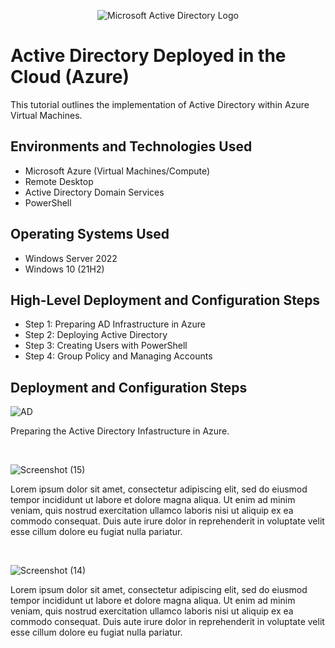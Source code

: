 <p align="center">
<img src="https://i.imgur.com/pU5A58S.png" alt="Microsoft Active Directory Logo"/>
</p>

<h1>Active Directory Deployed in the Cloud (Azure)</h1>
This tutorial outlines the implementation of Active Directory within Azure Virtual Machines.<br />

<h2>Environments and Technologies Used</h2>

- Microsoft Azure (Virtual Machines/Compute)
- Remote Desktop
- Active Directory Domain Services
- PowerShell

<h2>Operating Systems Used </h2>

- Windows Server 2022
- Windows 10 (21H2)

<h2>High-Level Deployment and Configuration Steps</h2>

- Step 1: Preparing AD Infrastructure in Azure
- Step 2: Deploying Active Directory
- Step 3: Creating Users with PowerShell
- Step 4: Group Policy and Managing Accounts

<h2>Deployment and Configuration Steps</h2>


![AD](https://github.com/user-attachments/assets/72d4ff31-4440-4d89-87a4-0813160edf05)

<p>
Preparing the Active Directory Infastructure in Azure.
</p>
<br />

![Screenshot (15)](https://github.com/user-attachments/assets/d750e4cf-c0c4-4fb7-ac8f-3bad3841c5ec)


<p>
Lorem ipsum dolor sit amet, consectetur adipiscing elit, sed do eiusmod tempor incididunt ut labore et dolore magna aliqua. Ut enim ad minim veniam, quis nostrud exercitation ullamco laboris nisi ut aliquip ex ea commodo consequat. Duis aute irure dolor in reprehenderit in voluptate velit esse cillum dolore eu fugiat nulla pariatur.
</p>
<br />

![Screenshot (14)](https://github.com/user-attachments/assets/5f848456-6d8b-4c57-a21d-078791f4ca09)

<p>
Lorem ipsum dolor sit amet, consectetur adipiscing elit, sed do eiusmod tempor incididunt ut labore et dolore magna aliqua. Ut enim ad minim veniam, quis nostrud exercitation ullamco laboris nisi ut aliquip ex ea commodo consequat. Duis aute irure dolor in reprehenderit in voluptate velit esse cillum dolore eu fugiat nulla pariatur.
</p>
<br />
